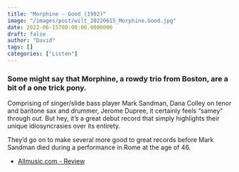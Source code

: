 ```yaml
---
title: "Morphine - Good (1992)"
image: "/images/post/wilt_20220615_Morphine.Good.jpg"
date: 2022-06-15T00:00:00.0000000
draft: false
author: "David"
tags: []
categories: ["Listen"]
---
```

### Some might say that Morphine, a rowdy trio from Boston, are a bit of a one trick pony. 

 Comprising of singer/slide bass player Mark Sandman, Dana Colley on tenor and baritone sax and drummer, Jerome Dupree, it certainly feels “samey” through out. But hey, it’s a great debut record that simply highlights their unique idiosyncrasies over its entirety. 

 They’d go on to make several more good to great records before Mark Sandman died during a performance in Rome at the age of 46.

-  [Allmusic.com - Review](https://www.allmusic.com/album/good-mw0000089698)